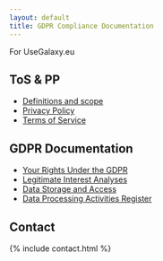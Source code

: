 ```yaml
---
layout: default
title: GDPR Compliance Documentation
---
```


For UseGalaxy.eu

## ToS & PP
- [Definitions and scope](./scope.html)
- [Privacy Policy](./privacy-policy.html)
- [Terms of Service](./tos.html)

## GDPR Documentation

- [Your Rights Under the GDPR](./gdpr-rights.html)
- [Legitimate Interest Analyses](./lia/index.html)
- [Data Storage and Access](./gdpr-docs.html)
- [Data Processing Activities Register](./dpa/index.html)

## Contact

{% include contact.html %}

